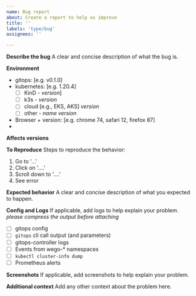 ```yaml
---
name: Bug report
about: Create a report to help us improve
title: ''
labels: 'type/bug'
assignees: ''

---
```


**Describe the bug**
A clear and concise description of what the bug is.

**Environment**
 - gitops: [e.g. v0.1.0]
 - kubernetes:  [e.g. 1.20.4]
    - [ ] KinD - _version_]
    - [ ] k3s - _version_
    - [ ] cloud [e.g., EKS, AKS]  _version_
    - [ ] other - _name_ _version_
 - Browser + version: [e.g. chrome 74, safari 12, firefox 87]
 -
**Affects versions**

**To Reproduce**
Steps to reproduce the behavior:
1. Go to '...'
2. Click on '....'
3. Scroll down to '....'
4. See error

**Expected behavior**
A clear and concise description of what you expected to happen.

**Config and Logs**
If applicable, add logs to help explain your problem. _please compress the output before attaching_
- [ ] gitops config
- [ ] `gitops` cli call output (and parameters)
- [ ] gitops-controller logs
- [ ] Events from wego-* namespaces
- [ ] `kubectl cluster-info dump`
- [ ] Prometheus alerts

**Screenshots**
If applicable, add screenshots to help explain your problem.

**Additional context**
Add any other context about the problem here.

